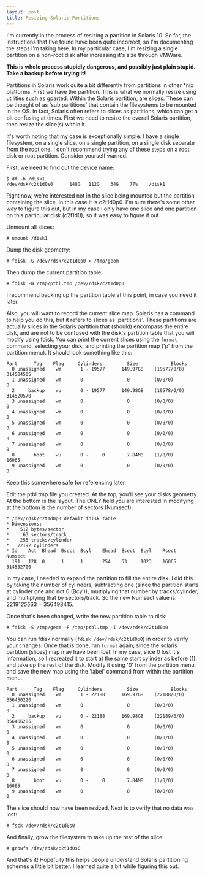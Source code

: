 ```yaml
---
layout: post
title: Resizing Solaris Partitions
---
```

I'm currently in the process of resizing a partition in Solaris 10. So far, the instructions that I've found have been quite incorrect, so I'm documenting the steps I'm taking here. In my particular case, I'm resizing a single partition on a non-root disk after increasing it's size through VMWare.

**This is whole process stupidly dangerous, and possibly just plain stupid. Take a backup before trying it!**

Partitions in Solaris work quite a bit differently from partitions in other *nix platforms. First we have the partition. This is what we normally resize using utilities such as gparted. Within the Solaris partition, are slices. These can be thought of as 'sub partitions' that contain the filesystems to be mounted in the OS. In fact, Solaris often refers to slices as partitions, which can get a bit confusing at times. First we need to resize the overall Solaris partition, then resize the slice(s) within it.

It's worth noting that my case is exceptionally simple. I have a single filesystem, on a single slice, on a single partition, on a single disk separate from the root one. I don't recommend trying any of these steps on a root disk or root partition. Consider yourself warned.

First, we need to find out the device name:
    
    $ df -h /disk1
    /dev/dsk/c2t1d0s0      148G   112G    34G    77%    /disk1

Right now, we're interested not in the slice being mounted but the partition containing the slice. In this case it is c2t1d0p0. I'm sure there's some other way to figure this out, but in my case I only have one slice and one partition on this particular disk (c2t1d0), so it was easy to figure it out.

Unmount all slices:
    
    # umount /disk1

Dump the disk geometry:
    
    # fdisk -G /dev/rdsk/c2t1d0p0 > /tmp/geom

Then dump the current partition table:
    
    # fdisk -W /tmp/ptbl.tmp /dev/rdsk/c2t1d0p0

I recommend backing up the partition table at this point, in case you need it later.

Also, you will want to record the current slice map. Solaris has a command to help you do this, but it refers to slices as 'partitions'. These partitions are actually slices in the Solaris partition that (should) encompass the entire disk, and are not to be confused with the disk's partition table that you will modify using fdisk. You can print the current slices using the `format` command, selecting your disk, and printing the partition map ('p' from the partition menu). It should look something like this:
    
    Part      Tag    Flag     Cylinders         Size            Blocks
      0 unassigned    wm       1 - 19577      149.97GB    (19577/0/0) 314504505
      1 unassigned    wm       0                0         (0/0/0)             0
      2     backup    wu       0 - 19577      149.98GB    (19578/0/0) 314520570
      3 unassigned    wm       0                0         (0/0/0)             0
      4 unassigned    wm       0                0         (0/0/0)             0
      5 unassigned    wm       0                0         (0/0/0)             0
      6 unassigned    wm       0                0         (0/0/0)             0
      7 unassigned    wm       0                0         (0/0/0)             0
      8       boot    wu       0 -     0        7.84MB    (1/0/0)         16065
      9 unassigned    wm       0                0         (0/0/0)             0

Keep this somewhere safe for referencing later.

Edit the ptbl.tmp file you created. At the top, you'll see your disks geometry. At the bottom is the layout. The ONLY field you are interested in modifying at the bottom is the number of sectors (Numsect).
    
    * /dev/rdsk/c2t1d0p0 default fdisk table
    * Dimensions:
    *    512 bytes/sector
    *     63 sectors/track
    *    255 tracks/cylinder
    *   22192 cylinders
    * Id    Act  Bhead  Bsect  Bcyl    Ehead  Esect  Ecyl    Rsect    Numsect
      191   128  0      1      1       254    63     1023    16065    314552700

In my case, I needed to expand the partition to fill the entire disk. I did this by taking the number of cylinders, subtracting one (since the partition starts at cylinder one and not 0 (Bcyl)), multiplying that number by tracks/cylinder, and multiplying that by sectors/track. So the new Numsect value is: 22191*255*63 = 356498415.

Once that's been changed, write the new partition table to disk:
    
    # fdisk -S /tmp/geom -F /tmp/ptbl.tmp -I /dev/rdsk/c2t1d0p0

You can run fdisk normally (`fdisk /dev/rdsk/c2t1d0p0`) in order to verify your changes. Once that is done, run `format` again, since the solaris partition (slices) map may have been lost. In my case, slice 0 lost it's information, so I recreated it to start at the same start cylinder as before (1), and take up the rest of the disk. Modify it using '0' from the partition menu, and save the new map using the 'label' command from within the partition menu.
    
    Part      Tag    Flag     Cylinders         Size            Blocks
      0 unassigned    wm       1 - 22188      169.97GB    (22188/0/0) 356450220
      1 unassigned    wm       0                0         (0/0/0)             0
      2     backup    wu       0 - 22188      169.98GB    (22189/0/0) 356466285
      3 unassigned    wm       0                0         (0/0/0)             0
      4 unassigned    wm       0                0         (0/0/0)             0
      5 unassigned    wm       0                0         (0/0/0)             0
      6 unassigned    wm       0                0         (0/0/0)             0
      7 unassigned    wm       0                0         (0/0/0)             0
      8       boot    wu       0 -     0        7.84MB    (1/0/0)         16065
      9 unassigned    wm       0                0         (0/0/0)             0

The slice should now have been resized. Next is to verify that no data was lost:
    
    # fsck /dev/rdsk/c2t1d0s0

And finally, grow the filesystem to take up the rest of the slice:
    
    # growfs /dev/rdsk/c2t1d0s0

And that's it! Hopefully this helps people understand Solaris partitioning schemes a little bit better. I learned quite a bit while figuring this out.

